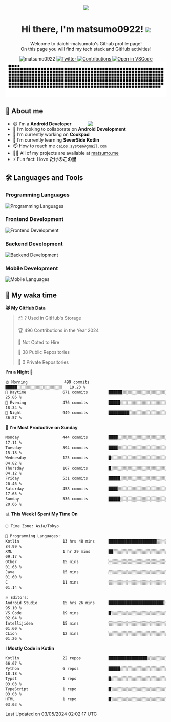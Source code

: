 <p align="center"><img src="https://capsule-render.vercel.app/api?type=waving&color=gradient&height=300&section=header&text=Hi%20I%27m%20matsumo&fontSize=90&animation=fadeIn&fontAlignY=38&desc=Welcome%20to%20daichi-matsumoto%27s%20GitHub%20profile%20&descAlignY=55&descAlign=62"></p>

<h1 align="center">Hi there, I'm matsumo0922! <img src="https://media.giphy.com/media/hvRJCLFzcasrR4ia7z/giphy.gif" width="32"></h1>

<p align="center">
Welcome to daichi-matsumoto's Github profile page!<br>
On this page you will find my tech stack and GitHub activities!
</p>

<div align="center">
  <img src="https://komarev.com/ghpvc/?username=matsumo0922&label=Profile%20views&color=ac3726&style=flat" alt="matsumo0922" />
  <a href="https://twitter.com/matsumo0922">
    <img src="https://badgen.net/badge/twitter/@matsumo0922?icon=twitter" alt="Twitter" />
  </a>
  <a href="https://qiita.com/matsumo0922">
    <img src="https://badgen.org/img/qiita/matsumo0922/contributions?style=flat" alt="Contributions" />
  </a>
  <a href="https://open.vscode.dev/matsumo0922/matsumo0922">
    <img alt="Open in VSCode" src="https://img.shields.io/static/v1?logo=visualstudiocode&label=&message=Open%20in%20Visual%20Studio%20Code&labelColor=2c2c32&color=007acc&logoColor=007acc" />
  </a>
</div>

<picture>
  <source media="(prefers-color-scheme: dark)" srcset="./resources/github-contribution-grid-snake-dark.svg" />
  <source media="(prefers-color-scheme: light)" srcset="./resources/github-contribution-grid-snake-light.svg" />
  <img alt="github-snake" src="./resources/github-contribution-grid-snake-light.svg" />
</picture>

## 📝 About me

<picture>
  <source media="(prefers-color-scheme: dark)" srcset="https://github-readme-stats.vercel.app/api?username=matsumo0922&show_icons=true&locale=en&theme=dark" />
  <source media="(prefers-color-scheme: light)" srcset="https://github-readme-stats.vercel.app/api?username=matsumo0922&show_icons=true&locale=en&theme=default" />
  <img align="right" width="49%" src="https://github-readme-stats.vercel.app/api?username=matsumo0922&show_icons=true&locale=en&theme=default" />
</picture>

- 😄 I'm a **Android Developer**
- 👯 I’m looking to collaborate on **Android Development**
- 🔭 I’m currently working on **Cookpad**
- 🌱 I’m currently learning **SeverSide Kotlin**
- 📫 How to reach me `caios.system@gmail.com`
- 👨‍💻 All of my projects are available at [matsumo.me](matsumo.me)
- ⚡ Fun fact: I love **たけのこの里**

## 🛠️ Languages and Tools

### Programming Languages
![Programming Languages](https://skillicons.dev/icons?i=kotlin,java,c,cpp,ruby,py,md)

### Frontend Development
![Frontend Development](https://skillicons.dev/icons?i=kotlin,next,react,html,css)

### Backend Development
![Backend Development](https://skillicons.dev/icons?i=kotlin,graphql,rails,redis,nodejs)

### Mobile Development
![Mobile Languages](https://skillicons.dev/icons?i=kotlin,ktor)

## 📌 My waka time
<!--START_SECTION:waka-->
**🐱 My GitHub Data** 

> 📦 ? Used in GitHub's Storage 
 > 
> 🏆 496 Contributions in the Year 2024
 > 
> 🚫 Not Opted to Hire
 > 
> 📜 38 Public Repositories 
 > 
> 🔑 0 Private Repositories 
 > 
**I'm a Night 🦉** 

```text
🌞 Morning                499 commits         █████░░░░░░░░░░░░░░░░░░░░   19.23 % 
🌆 Daytime                671 commits         ██████░░░░░░░░░░░░░░░░░░░   25.86 % 
🌃 Evening                476 commits         █████░░░░░░░░░░░░░░░░░░░░   18.34 % 
🌙 Night                  949 commits         █████████░░░░░░░░░░░░░░░░   36.57 % 
```
📅 **I'm Most Productive on Sunday** 

```text
Monday                   444 commits         ████░░░░░░░░░░░░░░░░░░░░░   17.11 % 
Tuesday                  394 commits         ████░░░░░░░░░░░░░░░░░░░░░   15.18 % 
Wednesday                125 commits         █░░░░░░░░░░░░░░░░░░░░░░░░   04.82 % 
Thursday                 107 commits         █░░░░░░░░░░░░░░░░░░░░░░░░   04.12 % 
Friday                   531 commits         █████░░░░░░░░░░░░░░░░░░░░   20.46 % 
Saturday                 458 commits         ████░░░░░░░░░░░░░░░░░░░░░   17.65 % 
Sunday                   536 commits         █████░░░░░░░░░░░░░░░░░░░░   20.66 % 
```


📊 **This Week I Spent My Time On** 

```text
🕑︎ Time Zone: Asia/Tokyo

💬 Programming Languages: 
Kotlin                   13 hrs 48 mins      █████████████████████░░░░   84.99 % 
XML                      1 hr 29 mins        ██░░░░░░░░░░░░░░░░░░░░░░░   09.17 % 
Other                    15 mins             ░░░░░░░░░░░░░░░░░░░░░░░░░   01.63 % 
Java                     15 mins             ░░░░░░░░░░░░░░░░░░░░░░░░░   01.60 % 
C                        11 mins             ░░░░░░░░░░░░░░░░░░░░░░░░░   01.14 % 

🔥 Editors: 
Android Studio           15 hrs 26 mins      ████████████████████████░   95.10 % 
VS Code                  19 mins             █░░░░░░░░░░░░░░░░░░░░░░░░   02.04 % 
Intellijidea             15 mins             ░░░░░░░░░░░░░░░░░░░░░░░░░   01.60 % 
CLion                    12 mins             ░░░░░░░░░░░░░░░░░░░░░░░░░   01.26 % 
```

**I Mostly Code in Kotlin** 

```text
Kotlin                   22 repos            █████████████████░░░░░░░░   66.67 % 
Python                   6 repos             █████░░░░░░░░░░░░░░░░░░░░   18.18 % 
Typst                    1 repo              █░░░░░░░░░░░░░░░░░░░░░░░░   03.03 % 
TypeScript               1 repo              █░░░░░░░░░░░░░░░░░░░░░░░░   03.03 % 
HTML                     1 repo              █░░░░░░░░░░░░░░░░░░░░░░░░   03.03 % 
```




 Last Updated on 03/05/2024 02:02:17 UTC
<!--END_SECTION:waka-->
